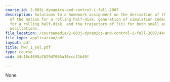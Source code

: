```yaml
---
course_id: 2-003j-dynamics-and-control-i-fall-2007
description: Solutions to a homework assignment on the derivation of the equation
  of the motion for a rolling half-disk, generation of simulation codes for motion
  for a rolling half-disk, and the trajectory of ?(t) for both small and large angle
  oscillations.
file_location: /coursemedia/2-003j-dynamics-and-control-i-fall-2007/44c16c4695a7629d7065a10cccf1b49f_hw7_1_sol.pdf
file_type: application/pdf
layout: pdf
title: hw7_1_sol.pdf
type: course
uid: 44c16c4695a7629d7065a10cccf1b49f

---
```

None